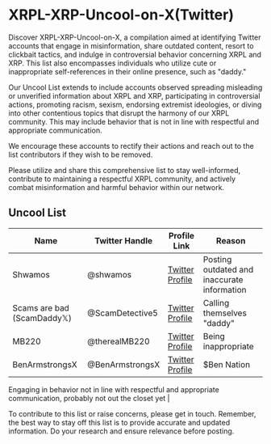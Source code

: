 # XRPL-XRP-Uncool-on-X(Twitter)

Discover XRPL-XRP-Uncool-on-X, a compilation aimed at identifying Twitter accounts that engage in misinformation, share outdated content, resort to clickbait tactics, and indulge in controversial behavior concerning XRPL and XRP. This list also encompasses individuals who utilize cute or inappropriate self-references in their online presence, such as "daddy."

Our Uncool List extends to include accounts observed spreading misleading or unverified information about XRPL and XRP, participating in controversial actions, promoting racism, sexism, endorsing extremist ideologies, or diving into other contentious topics that disrupt the harmony of our XRPL community. This may include behavior that is not in line with respectful and appropriate communication.

We encourage these accounts to rectify their actions and reach out to the list contributors if they wish to be removed.

Please utilize and share this comprehensive list to stay well-informed, contribute to maintaining a respectful XRPL community, and actively combat misinformation and harmful behavior within our network.

## Uncool List

| Name            | Twitter Handle     | Profile Link                                           | Reason                   |
|-----------------|-------------------|-------------------------------------------------------|--------------------------|
| Shwamos         | @shwamos           | [Twitter Profile](https://twitter.com/shwamos)       | Posting outdated and inaccurate information        |
| Scams are bad (ScamDaddy𝕏) | @ScamDetective5  | [Twitter Profile](https://twitter.com/ScamDetective5) | Calling themselves "daddy"                       |
| MB220           | @therealMB220      | [Twitter Profile](https://twitter.com/therealMB220)   | Being inappropriate       |
| BenArmstrongsX  | @BenArmstrongsX    | [Twitter Profile](https://twitter.com/BenArmstrongsX)| $Ben Nation              |


Engaging in behavior not in line with respectful and appropriate communication, probably not out the closet yet |

To contribute to this list or raise concerns, please get in touch. Remember, the best way to stay off this list is to provide accurate and updated information. Do your research and ensure relevance before posting.
